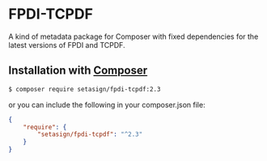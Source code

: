 # FPDI-TCPDF
A kind of metadata package for Composer with fixed dependencies for the latest versions of FPDI and TCPDF.

## Installation with [Composer](https://packagist.org/packages/setasign/fpdi-tcpdf)

```bash
$ composer require setasign/fpdi-tcpdf:2.3
```

or you can include the following in your composer.json file:

```json
{
    "require": {
        "setasign/fpdi-tcpdf": "^2.3"
    }
}
```
